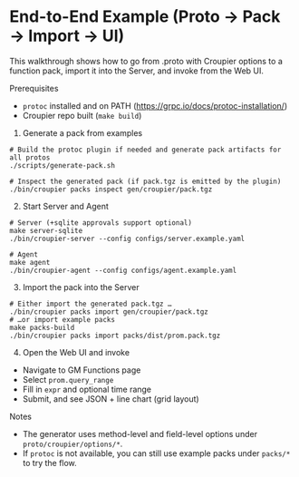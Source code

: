 # End-to-End Example (Proto → Pack → Import → UI)

This walkthrough shows how to go from .proto with Croupier options to a function pack, import it into the Server, and invoke from the Web UI.

Prerequisites
- `protoc` installed and on PATH (https://grpc.io/docs/protoc-installation/)
- Croupier repo built (`make build`)

1) Generate a pack from examples
```
# Build the protoc plugin if needed and generate pack artifacts for all protos
./scripts/generate-pack.sh

# Inspect the generated pack (if pack.tgz is emitted by the plugin)
./bin/croupier packs inspect gen/croupier/pack.tgz
```

2) Start Server and Agent
```
# Server (+sqlite approvals support optional)
make server-sqlite
./bin/croupier-server --config configs/server.example.yaml

# Agent
make agent
./bin/croupier-agent --config configs/agent.example.yaml
```

3) Import the pack into the Server
```
# Either import the generated pack.tgz …
./bin/croupier packs import gen/croupier/pack.tgz
# …or import example packs
make packs-build
./bin/croupier packs import packs/dist/prom.pack.tgz
```

4) Open the Web UI and invoke
- Navigate to GM Functions page
- Select `prom.query_range`
- Fill in `expr` and optional time range
- Submit, and see JSON + line chart (grid layout)

Notes
- The generator uses method-level and field-level options under `proto/croupier/options/*`.
- If `protoc` is not available, you can still use example packs under `packs/*` to try the flow.

